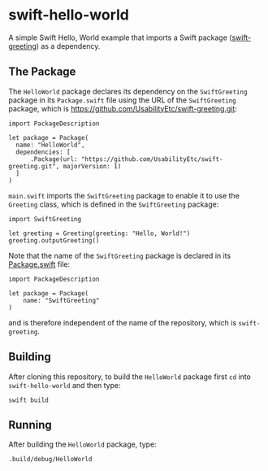 # swift-hello-world

A simple Swift Hello, World example that imports a Swift package ([swift-greeting](https://github.com/UsabilityEtc/swift-greeting)) as a dependency.

## The Package

The `HelloWorld` package declares its dependency on the `SwiftGreeting` package in its `Package.swift` file using the URL of the `SwiftGreeting` package, which is https://github.com/UsabilityEtc/swift-greeting.git:

```
import PackageDescription

let package = Package(
  name: "HelloWorld",
  dependencies: [
      .Package(url: "https://github.com/UsabilityEtc/swift-greeting.git", majorVersion: 1)
  ]
)
```

`main.swift` imports the `SwiftGreeting` package to enable it to use the `Greeting` class, which is defined in the `SwiftGreeting` package:

```
import SwiftGreeting

let greeting = Greeting(greeting: "Hello, World!")
greeting.outputGreeting()
```

Note that the name of the `SwiftGreeting` package is declared in its [Package.swift](https://github.com/UsabilityEtc/swift-greeting/blob/master/Package.swift) file:

```
import PackageDescription

let package = Package(
    name: "SwiftGreeting"
)
```

and is therefore independent of the name of the repository, which is `swift-greeting`.

## Building

After cloning this repository, to build the `HelloWorld` package first `cd` into `swift-hello-world` and then type:

```
swift build
```

## Running

After building the `HelloWorld` package, type:

```
.build/debug/HelloWorld
```
